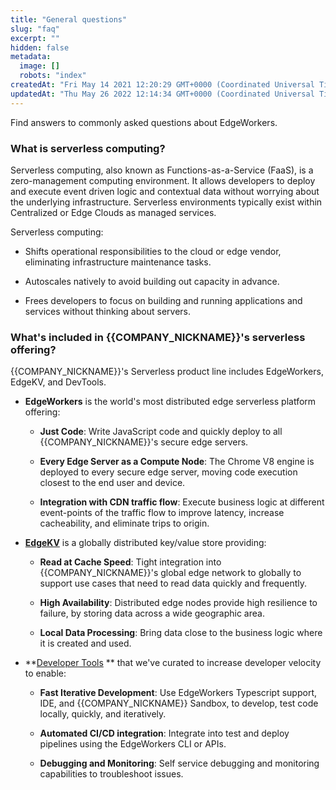 ```yaml
---
title: "General questions"
slug: "faq"
excerpt: ""
hidden: false
metadata: 
  image: []
  robots: "index"
createdAt: "Fri May 14 2021 12:20:29 GMT+0000 (Coordinated Universal Time)"
updatedAt: "Thu May 26 2022 12:14:34 GMT+0000 (Coordinated Universal Time)"
---
```

Find answers to commonly asked questions about EdgeWorkers.

### What is serverless computing?

Serverless computing, also known as Functions-as-a-Service (FaaS), is a zero-management computing environment. It allows developers to deploy and execute event driven logic and contextual data without worrying about the underlying infrastructure. Serverless environments typically exist within Centralized or Edge Clouds as managed services.

Serverless computing:

- Shifts operational responsibilities to the cloud or edge vendor, eliminating infrastructure maintenance tasks.

- Autoscales natively to avoid building out capacity in advance.

- Frees developers to focus on building and running applications and services without thinking about servers.

### What's included in {{COMPANY_NICKNAME}}'s serverless offering?

{{COMPANY_NICKNAME}}'s Serverless product line includes EdgeWorkers, EdgeKV, and DevTools.

- **EdgeWorkers** is the world's most distributed edge serverless platform offering:

  - **Just Code**: Write JavaScript code and quickly deploy to all {{COMPANY_NICKNAME}}'s secure edge servers.

  - **Every Edge Server as a Compute Node**: The Chrome V8 engine is deployed to every secure edge server, moving code execution closest to the end user and device.

  - **Integration with CDN traffic flow**: Execute business logic at different event-points of the traffic flow to improve latency, increase cacheability, and eliminate trips to origin.

- **<a href="https://techdocs.akamai.com/edgekv/docs">EdgeKV</a>** is a globally distributed key/value store providing:

  - **Read at Cache Speed**: Tight integration into {{COMPANY_NICKNAME}}'s global edge network to globally to support use cases that need to read data quickly and frequently.

  - **High Availability**: Distributed edge nodes provide high resilience to failure, by storing data across a wide geographic area.

  - **Local Data Processing**: Bring data close to the business logic where it is created and used.

- **[Developer Tools](dev-environment-tutorial.md) ** that we've curated to increase developer velocity to enable:

  - **Fast Iterative Development**: Use EdgeWorkers Typescript support, IDE, and {{COMPANY_NICKNAME}} Sandbox, to develop, test code locally, quickly, and iteratively.

  - **Automated CI/CD integration**: Integrate into test and deploy pipelines using the EdgeWorkers CLI or APIs.

  - **Debugging and Monitoring**: Self service debugging and monitoring capabilities to troubleshoot issues.
